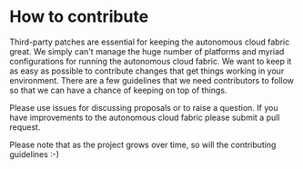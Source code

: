 # How to contribute

Third-party patches are essential for keeping the autonomous cloud fabric 
great. We simply can't manage the huge number of platforms and myriad 
configurations for running the autonomous cloud fabric. We want to keep it
as easy as possible to contribute changes that get things working in your
environment. There are a few guidelines that we need contributors to 
follow so that we can have a chance of keeping on top of things.

Please use issues for discussing proposals or to raise a question. If you
have improvements to the autonomous cloud fabric please submit a pull 
request.

Please note that as the project grows over time, so will the contributing
guidelines :-)
